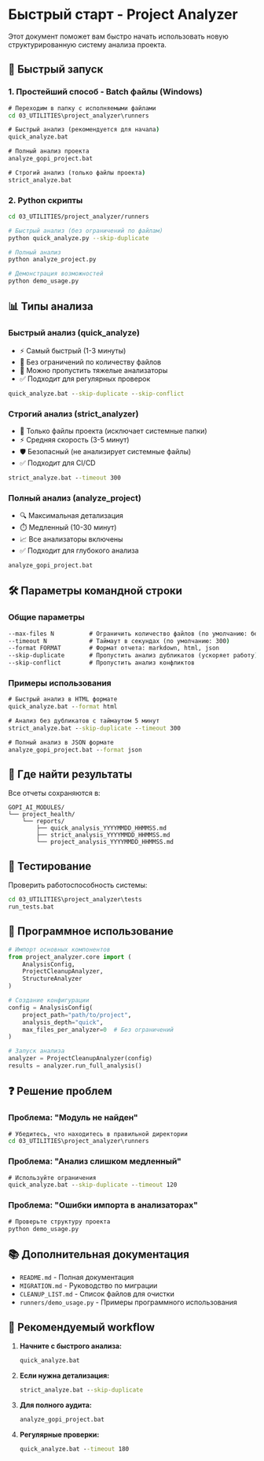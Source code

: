 # Быстрый старт - Project Analyzer

Этот документ поможет вам быстро начать использовать новую структурированную систему анализа проекта.

## 🚀 Быстрый запуск

### 1. Простейший способ - Batch файлы (Windows)

```cmd
# Переходим в папку с исполняемыми файлами
cd 03_UTILITIES\project_analyzer\runners

# Быстрый анализ (рекомендуется для начала)
quick_analyze.bat

# Полный анализ проекта
analyze_gopi_project.bat

# Строгий анализ (только файлы проекта)
strict_analyze.bat
```

### 2. Python скрипты

```bash
cd 03_UTILITIES/project_analyzer/runners

# Быстрый анализ (без ограничений по файлам)
python quick_analyze.py --skip-duplicate

# Полный анализ
python analyze_project.py

# Демонстрация возможностей
python demo_usage.py
```

## 📊 Типы анализа

### Быстрый анализ (quick_analyze)
- ⚡ Самый быстрый (1-3 минуты)
- 🎯 Без ограничений по количеству файлов
- 🚫 Можно пропустить тяжелые анализаторы
- ✅ Подходит для регулярных проверок

```cmd
quick_analyze.bat --skip-duplicate --skip-conflict
```

### Строгий анализ (strict_analyzer)
- 🎯 Только файлы проекта (исключает системные папки)
- ⚡ Средняя скорость (3-5 минут)
- 🛡️ Безопасный (не анализирует системные файлы)
- ✅ Подходит для CI/CD

```cmd
strict_analyze.bat --timeout 300
```

### Полный анализ (analyze_project)
- 🔍 Максимальная детализация
- ⏱️ Медленный (10-30 минут)
- 📈 Все анализаторы включены
- ✅ Подходит для глубокого анализа

```cmd
analyze_gopi_project.bat
```

## 🛠️ Параметры командной строки

### Общие параметры
```cmd
--max-files N          # Ограничить количество файлов (по умолчанию: без ограничений)
--timeout N            # Таймаут в секундах (по умолчанию: 300)
--format FORMAT        # Формат отчета: markdown, html, json
--skip-duplicate       # Пропустить анализ дубликатов (ускоряет работу)
--skip-conflict        # Пропустить анализ конфликтов
```

### Примеры использования
```cmd
# Быстрый анализ в HTML формате
quick_analyze.bat --format html

# Анализ без дубликатов с таймаутом 5 минут
strict_analyze.bat --skip-duplicate --timeout 300

# Полный анализ в JSON формате
analyze_gopi_project.bat --format json
```

## 📁 Где найти результаты

Все отчеты сохраняются в:
```
GOPI_AI_MODULES/
└── project_health/
    └── reports/
        ├── quick_analysis_YYYYMMDD_HHMMSS.md
        ├── strict_analysis_YYYYMMDD_HHMMSS.md
        └── project_analysis_YYYYMMDD_HHMMSS.md
```

## 🧪 Тестирование

Проверить работоспособность системы:

```cmd
cd 03_UTILITIES\project_analyzer\tests
run_tests.bat
```

## 🔧 Программное использование

```python
# Импорт основных компонентов
from project_analyzer.core import (
    AnalysisConfig, 
    ProjectCleanupAnalyzer,
    StructureAnalyzer
)

# Создание конфигурации
config = AnalysisConfig(
    project_path="path/to/project",
    analysis_depth="quick",
    max_files_per_analyzer=0  # Без ограничений
)

# Запуск анализа
analyzer = ProjectCleanupAnalyzer(config)
results = analyzer.run_full_analysis()
```

## ❓ Решение проблем

### Проблема: "Модуль не найден"
```cmd
# Убедитесь, что находитесь в правильной директории
cd 03_UTILITIES\project_analyzer\runners
```

### Проблема: "Анализ слишком медленный"
```cmd
# Используйте ограничения
quick_analyze.bat --skip-duplicate --timeout 120
```

### Проблема: "Ошибки импорта в анализаторах"
```cmd
# Проверьте структуру проекта
python demo_usage.py
```

## 📚 Дополнительная документация

- `README.md` - Полная документация
- `MIGRATION.md` - Руководство по миграции
- `CLEANUP_LIST.md` - Список файлов для очистки
- `runners/demo_usage.py` - Примеры программного использования

## 🎯 Рекомендуемый workflow

1. **Начните с быстрого анализа:**
   ```cmd
   quick_analyze.bat
   ```

2. **Если нужна детализация:**
   ```cmd
   strict_analyze.bat --skip-duplicate
   ```

3. **Для полного аудита:**
   ```cmd
   analyze_gopi_project.bat
   ```

4. **Регулярные проверки:**
   ```cmd
   quick_analyze.bat --timeout 180
   ```
